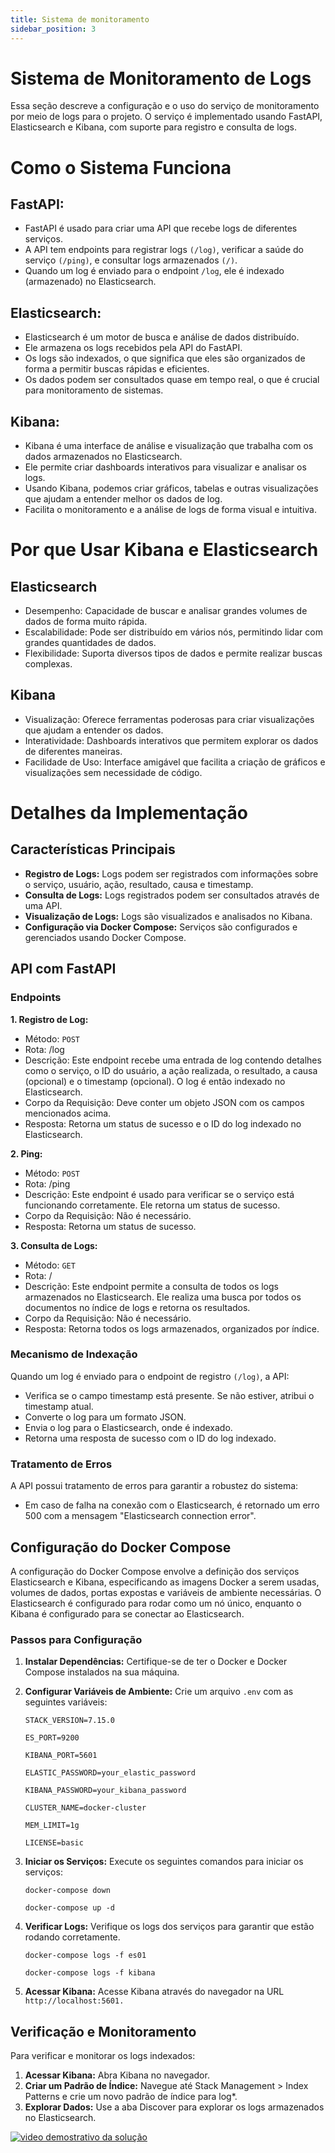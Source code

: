 ```yaml
---
title: Sistema de monitoramento
sidebar_position: 3
---
```

# Sistema de Monitoramento de Logs

Essa seção descreve a configuração e o uso do serviço de monitoramento por meio de logs para o projeto. O serviço é implementado usando FastAPI, Elasticsearch e Kibana, com suporte para registro e consulta de logs.

# Como o Sistema Funciona

## FastAPI:

- FastAPI é usado para criar uma API que recebe logs de diferentes serviços.
- A API tem endpoints para registrar logs ``(/log)``, verificar a saúde do serviço ``(/ping)``, e consultar logs armazenados ``(/)``.
- Quando um log é enviado para o endpoint ``/log``, ele é indexado (armazenado) no Elasticsearch.

## Elasticsearch:

- Elasticsearch é um motor de busca e análise de dados distribuído.
- Ele armazena os logs recebidos pela API do FastAPI.
- Os logs são indexados, o que significa que eles são organizados de forma a permitir buscas rápidas e eficientes.
- Os dados podem ser consultados quase em tempo real, o que é crucial para monitoramento de sistemas.

## Kibana:

- Kibana é uma interface de análise e visualização que trabalha com os dados armazenados no Elasticsearch.
- Ele permite criar dashboards interativos para visualizar e analisar os logs.
- Usando Kibana, podemos criar gráficos, tabelas e outras visualizações que ajudam a entender melhor os dados de log.
- Facilita o monitoramento e a análise de logs de forma visual e intuitiva.

# Por que Usar Kibana e Elasticsearch

## Elasticsearch

- Desempenho: Capacidade de buscar e analisar grandes volumes de dados de forma muito rápida.
- Escalabilidade: Pode ser distribuído em vários nós, permitindo lidar com grandes quantidades de dados.
- Flexibilidade: Suporta diversos tipos de dados e permite realizar buscas complexas.

## Kibana

- Visualização: Oferece ferramentas poderosas para criar visualizações que ajudam a entender os dados.
- Interatividade: Dashboards interativos que permitem explorar os dados de diferentes maneiras.
- Facilidade de Uso: Interface amigável que facilita a criação de gráficos e visualizações sem necessidade de código.

# Detalhes da Implementação

## Características Principais

- **Registro de Logs:** Logs podem ser registrados com informações sobre o serviço, usuário, ação, resultado, causa e timestamp.
- **Consulta de Logs:** Logs registrados podem ser consultados através de uma API.
- **Visualização de Logs:** Logs são visualizados e analisados no Kibana.
- **Configuração via Docker Compose:** Serviços são configurados e gerenciados usando Docker Compose.

## API com FastAPI

### Endpoints

**1. Registro de Log:**

- Método: ``POST``
- Rota: /log
- Descrição: Este endpoint recebe uma entrada de log contendo detalhes como o serviço, o ID do usuário, a ação realizada, o resultado, a causa (opcional) e o timestamp (opcional). O log é então indexado no Elasticsearch.
- Corpo da Requisição: Deve conter um objeto JSON com os campos mencionados acima.
- Resposta: Retorna um status de sucesso e o ID do log indexado no Elasticsearch.

**2. Ping:**

- Método: ``POST``
- Rota: /ping
- Descrição: Este endpoint é usado para verificar se o serviço está funcionando corretamente. Ele retorna um status de sucesso.
- Corpo da Requisição: Não é necessário.
- Resposta: Retorna um status de sucesso.

**3. Consulta de Logs:**

- Método: ``GET``
- Rota: /
- Descrição: Este endpoint permite a consulta de todos os logs armazenados no Elasticsearch. Ele realiza uma busca por todos os documentos no índice de logs e retorna os resultados.
- Corpo da Requisição: Não é necessário.
- Resposta: Retorna todos os logs armazenados, organizados por índice.

### Mecanismo de Indexação

Quando um log é enviado para o endpoint de registro ``(/log)``, a API:

- Verifica se o campo timestamp está presente. Se não estiver, atribui o timestamp atual.
- Converte o log para um formato JSON.
- Envia o log para o Elasticsearch, onde é indexado.
- Retorna uma resposta de sucesso com o ID do log indexado.

### Tratamento de Erros
A API possui tratamento de erros para garantir a robustez do sistema:

- Em caso de falha na conexão com o Elasticsearch, é retornado um erro 500 com a mensagem "Elasticsearch connection error".

## Configuração do Docker Compose
A configuração do Docker Compose envolve a definição dos serviços Elasticsearch e Kibana, especificando as imagens Docker a serem usadas, volumes de dados, portas expostas e variáveis de ambiente necessárias. O Elasticsearch é configurado para rodar como um nó único, enquanto o Kibana é configurado para se conectar ao Elasticsearch.

### Passos para Configuração

1. **Instalar Dependências:** Certifique-se de ter o Docker e Docker Compose instalados na sua máquina.

2. **Configurar Variáveis de Ambiente:** Crie um arquivo ``.env`` com as seguintes variáveis:

    ``STACK_VERSION=7.15.0``

    ``ES_PORT=9200``

    ``KIBANA_PORT=5601``

    ``ELASTIC_PASSWORD=your_elastic_password``

    ``KIBANA_PASSWORD=your_kibana_password``

    ``CLUSTER_NAME=docker-cluster``

    ``MEM_LIMIT=1g``

    ``LICENSE=basic``

3. **Iniciar os Serviços:** Execute os seguintes comandos para iniciar os serviços:

    ``docker-compose down``

    ``docker-compose up -d``

4. **Verificar Logs:** Verifique os logs dos serviços para garantir que estão rodando corretamente.


    ``docker-compose logs -f es01``

    ``docker-compose logs -f kibana``

5. **Acessar Kibana:** Acesse Kibana através do navegador na URL ``http://localhost:5601.``

## Verificação e Monitoramento
Para verificar e monitorar os logs indexados:

1. **Acessar Kibana:** Abra Kibana no navegador.
2. **Criar um Padrão de Índice:** Navegue até Stack Management > Index Patterns e crie um novo padrão de índice para log*.
3. **Explorar Dados:** Use a aba Discover para explorar os logs armazenados no Elasticsearch.

[![video demostrativo da solução](https://i3.ytimg.com/vi/pkEhI5kgRns/maxresdefault.jpg)](https://www.youtube.com/watch?v=pkEhI5kgRns)